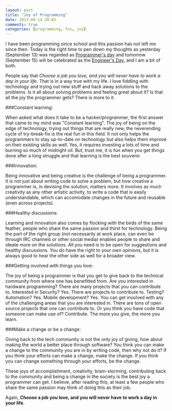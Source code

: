```yaml
---
layout: post
title: "Joy of Programming"
date: 2013-09-14 20:02
comments: true
categories: [programming, fun, joy]
---
```

I have been programming since school and this passion has not left me since then. Today is the right time to pen down my thoughts as yesterday (September 13) was regarded as [Programmer's day](http://goo.gl/b4mdTy) and tomorrow (September 15) will be celebrated as the [Engineer's Day](http://en.wikipedia.org/wiki/Engineer%27s_Day#Engineer.27s_Day_in_India), and I am a bit of both.

People say that _Choose a job you love, and you will never have to work a day in your life_. That is in a way true with my life. I love fiddling with technology and trying out new stuff and hack away solutions to the problems. Is it all about solving problems and feeling great about it? Is that all the joy the programmer gets? There is more to it.

<!-- more -->
 
###Constant learning: 

When asked what does it take to be a hacker/programmer, the first answer that came to my mind was "Constant learning". The joy of being on the edge of technology, trying out things that are really new, the neverending cycle of try-break-fix is the real fun in this field. It not only helps the programmers to stay up-to-date on technology but also helps them improve on their existing skills as well. Yes, it requires investing a lots of time and burning so much of midnight oil. But, trust me, it is fun when you get things done after a long struggle and that learning is the best souvenir.

###Innovation: 

Being innovative and being creative is the challenge of being a programmer. It is not just about writing code to solve a problem, but how creative a programmer is, in devising the solution, matters more. It involves as much creativity as any other artistic activity, to write a code that is easily understandable, which can accomodate changes in the future and reusable (even across projects). 

###Healthy discussions: 

Learning and innovation also comes by flocking with the birds of the same feather, people who share the same passion and thirst for technology. Being the part of the right group (not necessarily at work place, can even be through IRC channels or other social media) enables people to share and ideate more on the solutions. All you need is to be open for suggestions and healthy discussions. You do have the right to your own opinions, but it is always good to hear the other side as well for a broader view.

###Getting involved with things you love: 

The joy of being a programmer is that you get to give back to the technical community from where one has benefitted from. Are you interested in hardware programming? There are many projects that you can contribute to. Interested in Security? Yes. There are projects to contribute to. Testing? Automation? Yes. Mobile development? Yes. You can get involved with any of the challenging areas that you are interested in. There are tons of open source projects that one can contribute to. Or you think you have code that someone can make use of? Contribute. The more you give, the more you learn.

###Make a change or be a change: 

Giving back to the tech community is not the only joy of giving, how about making the world a better place through software? You think you can make a change to the community you are in by writing code, then why not do it? If you think your efforts can make a change, make the change. If you think you can change something through your efforts, be the change.

These joys of accomplishment, creativity, brain-storming, contributing back to the community and being a change in the society is the best joy a programmer can get. I believe, after reading this, at least a few people who share the same passion may think of doing this as their job. 

Again, __Choose a job you love, and you will never have to work a day in your life__.